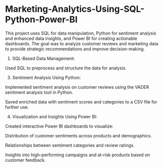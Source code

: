 # Marketing-Analytics-Using-SQL-Python-Power-BI

This project uses SQL for data manipulation, Python for sentiment analysis and enhanced data insights, and Power BI for creating actionable dashboards. The goal was to analyze customer reviews and marketing data to provide strategic recommendations and improve decision-making.

1. SQL-Based Data Management:

Used SQL to preprocess and structure the data for analysis.

3. Sentiment Analysis Using Python:

Implemented sentiment analysis on customer reviews using the VADER sentiment analysis tool in Python.

Saved enriched data with sentiment scores and categories to a CSV file for further use.

4. Visualization and Insights Using Power BI:

Created interactive Power BI dashboards to visualize:

Distribution of customer sentiments across products and demographics.

Relationships between sentiment categories and review ratings.

Insights into high-performing campaigns and at-risk products based on customer feedback.
